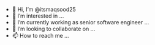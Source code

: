 - 👋 Hi, I’m @itsmaqsood25
- 👀 I’m interested in ...
- 🌱 I’m currently working as senior software engineer ...
- 💞️ I’m looking to collaborate on ...
- 📫 How to reach me ...

<!---
itsmaqsood25/itsmaqsood25 is a ✨ special ✨ repository because its `README.md` (this file) appears on your GitHub profile.
You can click the Preview link to take a look at your changes.
--->
